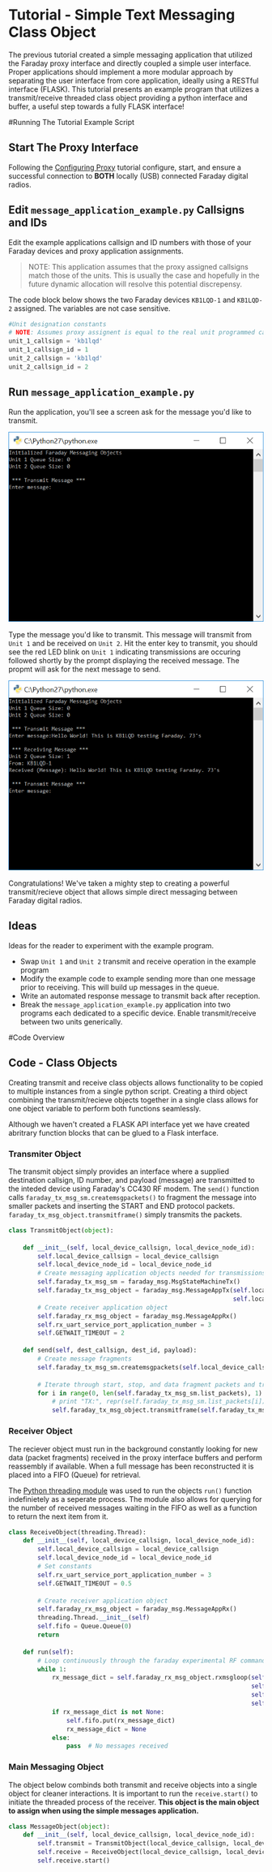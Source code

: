 
# Tutorial - Simple Text Messaging Class Object

The previous tutorial created a simple messaging application that utilized the Faraday  proxy interface and directly coupled a simple user interface. Proper applications should implement a more modular approach by separating the user interface from core application, ideally using a RESTful interface (FLASK). This tutorial presents an example program that utilizes a transmit/receive threaded class object providing a python interface and buffer, a useful step towards a fully FLASK interface!




#Running The Tutorial Example Script

## Start The Proxy Interface

Following the [Configuring Proxy](../../0-Welcome_To_Faraday/Configuring_Proxy/) tutorial configure, start, and ensure a successful connection to **BOTH** locally (USB) connected Faraday digital radios.



## Edit `message_application_example.py` Callsigns and IDs

Edit the example applications callsign and ID numbers with those of your Faraday devices and proxy application assignments.

> NOTE: This application assumes that the proxy assigned callsigns match those of the units. This is usually the case and hopefully in the future dynamic allocation will resolve this potential discrepensy.

The code block below shows the two Faraday devices `KB1LQD-1` and `KB1LQD-2` assigned. The variables are not case sensitive.

```python
#Unit designation constants
# NOTE: Assumes proxy assignent is equal to the real unit programmed callsigns and IDs
unit_1_callsign = 'kb1lqd'
unit_1_callsign_id = 1
unit_2_callsign = 'kb1lqd'
unit_2_callsign_id = 2
```

## Run `message_application_example.py`

Run the application, you'll see a screen ask for the message you'd like to transmit.

![Program Prompt](Images/Initial_Program.PNG "Program Prompt")

Type the message you'd like to transmit. This message will transmit from `Unit 1` and be received on `Unit 2`. Hit the enter key to transmit, you should see the red LED blink on `Unit 1` indicating transmissions are occuring followed shortly by the prompt displaying the received message. The propmt will ask for the next message to send.

![Received Message](Images/Received_Message.PNG "Received Message")

Congratulations! We've taken a mighty step to creating a powerful transmit/recieve object that allows simple direct messaging between Faraday digital radios. 

## Ideas

Ideas for the reader to experiment with the example program.

* Swap `Unit 1` and `Unit 2` transmit and receive operation in the example program
* Modify the example code to example sending more than one message prior to receiving. This will build up messages in the queue.
* Write an automated response message to transmit back after reception.
* Break the `message_application_example.py` application into two programs each dedicated to a specific device. Enable transmit/receive between two units generically.

#Code Overview

## Code - Class Objects

Creating transmit and receive class objects allows functionality to be copied to multiple instances from a single python script. Creating a third object combining the transmit/recieve objects together in a single class allows for one object variable to perform both functions seamlessly. 

Although we haven't created a FLASK API interface yet we have created abritrary function blocks that can be glued to a Flask interface.

### Transmiter Object

The transmit object simply provides an interface where a supplied destination callsign, ID number, and payload (message) are transmitted to the inteded device using Faraday's CC430 RF modem. The `send()` function calls `faraday_tx_msg_sm.createmsgpackets()` to fragment the message into smaller packets and inserting the START and END protocol packets. `faraday_tx_msg_object.transmitframe()` simply transmits the packets.

```python
class TransmitObject(object):

    def __init__(self, local_device_callsign, local_device_node_id):
        self.local_device_callsign = local_device_callsign
        self.local_device_node_id = local_device_node_id
        # Create messaging application objects needed for transmissions
        self.faraday_tx_msg_sm = faraday_msg.MsgStateMachineTx()
        self.faraday_tx_msg_object = faraday_msg.MessageAppTx(self.local_device_callsign,
                                                              self.local_device_node_id)
        # Create receiver application object
        self.faraday_rx_msg_object = faraday_msg.MessageAppRx()
        self.rx_uart_service_port_application_number = 3
        self.GETWAIT_TIMEOUT = 2

    def send(self, dest_callsign, dest_id, payload):
        # Create message fragments
        self.faraday_tx_msg_sm.createmsgpackets(self.local_device_callsign, self.local_device_node_id, payload)

        # Iterate through start, stop, and data fragment packets and transmit
        for i in range(0, len(self.faraday_tx_msg_sm.list_packets), 1):
            # print "TX:", repr(self.faraday_tx_msg_sm.list_packets[i])
            self.faraday_tx_msg_object.transmitframe(self.faraday_tx_msg_sm.list_packets[i], dest_callsign, dest_id)
```

### Receiver Object

The reciever object must run in the background constantly looking for new data (packet fragments) received in the proxy interface buffers and perform reassembly if available. When a full message has been reconstructed it is placed into a FIFO (Queue) for retrieval.

The [Python threading module](https://pymotw.com/2/threading/) was used to run the objects `run()` function indefinietely as a seperate process. The module also allows for querying for the number of received messages waiting in the FIFO as well as a function to return the next item from it.

```python
class ReceiveObject(threading.Thread):
    def __init__(self, local_device_callsign, local_device_node_id):
        self.local_device_callsign = local_device_callsign
        self.local_device_node_id = local_device_node_id
        # Set constants
        self.rx_uart_service_port_application_number = 3
        self.GETWAIT_TIMEOUT = 0.5

        # Create receiver application object
        self.faraday_rx_msg_object = faraday_msg.MessageAppRx()
        threading.Thread.__init__(self)
        self.fifo = Queue.Queue(0)
        return

    def run(self):
        # Loop continuously through the faraday experimental RF command message application RX routine
        while 1:
            rx_message_dict = self.faraday_rx_msg_object.rxmsgloop(self.local_device_callsign,
                                                                   self.local_device_node_id,
                                                                   self.rx_uart_service_port_application_number,
                                                                   self.GETWAIT_TIMEOUT)
            if rx_message_dict is not None:
                self.fifo.put(rx_message_dict)
                rx_message_dict = None
            else:
                pass  # No messages received
```


### Main Messaging Object

The object below combinds both transmit and receive objects into a single object for cleaner interactions. It is important to run the `receive.start()` to initiate the threaded process of the receiver. **This object is the main object to assign when using the simple messages application.**

```python
class MessageObject(object):
    def __init__(self, local_device_callsign, local_device_node_id):
        self.transmit = TransmitObject(local_device_callsign, local_device_node_id)
        self.receive = ReceiveObject(local_device_callsign, local_device_node_id)
        self.receive.start()
```